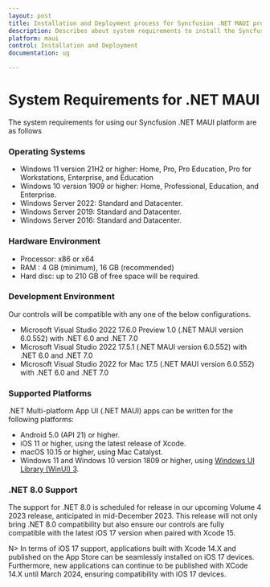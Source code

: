 ```yaml
---
layout: post
title: Installation and Deployment process for Syncfusion .NET MAUI products
description: Describes about system requirements to install the Syncfusion .NET MAUI Components and list of supported platforms. 
platform: maui
control: Installation and Deployment
documentation: ug

---
```


# System Requirements for .NET MAUI

The system requirements for using our Syncfusion .NET MAUI platform are as follows

### Operating Systems

* Windows 11 version 21H2 or higher: Home, Pro, Pro Education, Pro for Workstations, Enterprise, and Education
* Windows 10 version 1909 or higher: Home, Professional, Education, and Enterprise.
* Windows Server 2022: Standard and Datacenter.
* Windows Server 2019: Standard and Datacenter.
* Windows Server 2016: Standard and Datacenter.

### Hardware Environment

* Processor: x86 or x64
* RAM : 4 GB (minimum), 16 GB (recommended)
* Hard disc: up to 210 GB of free space will be required.

### Development Environment

Our controls will be compatible with any one of the below configurations.

* Microsoft Visual Studio 2022 17.6.0 Preview 1.0 (.NET MAUI version 6.0.552) with .NET 6.0 and .NET 7.0
* Microsoft Visual Studio 2022 17.5.1 (.NET MAUI version 6.0.552) with .NET 6.0 and .NET 7.0
* Microsoft Visual Studio 2022 for Mac 17.5 (.NET MAUI version 6.0.552) with .NET 6.0 and .NET 7.0

### Supported Platforms

.NET Multi-platform App UI (.NET MAUI) apps can be written for the following platforms:

* Android 5.0 (API 21) or higher.
* iOS 11 or higher, using the latest release of Xcode.
* macOS 10.15 or higher, using Mac Catalyst.
* Windows 11 and Windows 10 version 1809 or higher, using [Windows UI Library (WinUI) 3](https://learn.microsoft.com/en-us/windows/apps/winui/winui3/).

### .NET 8.0 Support

The support for .NET 8.0 is scheduled for release in our upcoming Volume 4 2023 release, anticipated in mid-December 2023. This release will not only bring .NET 8.0 compatibility but also ensure our controls are fully compatible with the latest iOS 17 version when paired with Xcode 15.

N> In terms of iOS 17 support, applications built with Xcode 14.X and published on the App Store can be seamlessly installed on iOS 17 devices. Furthermore, new applications can continue to be published with XCode 14.X until March 2024, ensuring compatibility with iOS 17 devices.
